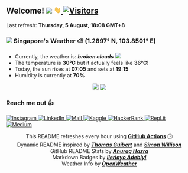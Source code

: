 <h2>Welcome! <img src="https://emojis.slackmojis.com/emojis/images/1531849430/4246/blob-sunglasses.gif?1531849430" width="25 px"/> <img src="https://raw.githubusercontent.com/ABSphreak/ABSphreak/master/gifs/Hi.gif" width="20px" /><a href="https://github.com/RussellDash332"> <img src="https://visitor-badge.laobi.icu/badge?page_id=RussellDash332" alt="Visitors"></a></h2>
Last refresh: <b>Thursday, 5 August, 18:08 GMT+8</b>

<h3><img src="https://image.flaticon.com/icons/svg/197/197496.svg" width="13"/> Singapore's Weather ⛅ (1.2897° N, 103.8501° E)</h3>
<ul>
<li>Currently, the weather is: <b><i>broken clouds</i></b> <img width="30" src=http:&#x2F;&#x2F;openweathermap.org&#x2F;img&#x2F;w&#x2F;04d.png></li>
<li>The temperature is <b>30°C</b> but it actually feels like <b>36°C</b>!</li>
<li>Today, the sun rises at <b>07:05</b> and sets at <b>19:15</b></li>
<li>Humidity is currently at <b>70%</b></li>
</ul>
<div align="center">
  <img align="top" src="https://github-readme-stats.vercel.app/api?username=RussellDash332&count_private=true&hide_border=true&show_icons=true&theme=react&include_all_commits=true&title_color=dd58c1&icon_color=dd58c1&custom_title=My GitHub Stats" />
  <img align="center" src="https://github-readme-stats.vercel.app/api/top-langs/?username=RussellDash332&hide=jupyter%20notebook&langs_count=10&theme=react&hide_border=true&layout=compact&exclude_repo=nusmods&title_color=dd58c1"/>
</div>
<h3>Reach me out 👍</h3>
<p>
<a href="https://www.instagram.com/russellsaerang2702/">
  <img alt="Instagram" src="https://img.shields.io/badge/Instagram-E4405F?style=for-the-badge&logo=instagram&logoColor=white"/>
</a>
<a href="https://www.linkedin.com/in/nicholasrussellsaerang/">
  <img alt="LinkedIn" src="https://img.shields.io/badge/linkedin%20-%230077B5.svg?&style=for-the-badge&logo=linkedin&logoColor=white"/>
</a>
<a href="mailto:russellsaerang@gmail.com">
  <img alt="Mail" src="https://img.shields.io/badge/Gmail-D14836?style=for-the-badge&logo=gmail&logoColor=white"/>
</a>
<a href="https://www.kaggle.com/russellsaerang">
  <img alt="Kaggle" src="https://img.shields.io/badge/Kaggle-20BEFF?style=for-the-badge&logo=Kaggle&logoColor=white"/>
</a>
<a href="https://www.hackerrank.com/russellsaerang">
  <img alt="HackerRank" src="https://img.shields.io/badge/-Hackerrank-2EC866?style=for-the-badge&logo=HackerRank&logoColor=white"/>
</a>
<a href="https://replit.com/@russellsaerang">
  <img alt="Repl.it" src="https://img.shields.io/badge/replit-667881?style=for-the-badge&logo=replit&logoColor=white"/>
</a>
<a href="https://medium.com/@russellsaerang">
  <img alt="Medium" src="https://img.shields.io/badge/Medium-%23000000.svg?style=for-the-badge&logo=Medium&logoColor=white"/>
</a>
</p>

<div align="center">
This README refreshes every hour using <b><a href="https://github.com/features/actions">GitHub Actions</a></b> 🕒
<br>Dynamic README inspired by <b><i><a href="https://github.com/thmsgbrt/thmsgbrt">Thomas Guibert</a></i></b> and <b><i><a href="https://github.com/simonw/simonw">Simon Willison</a></i></b>
<br>GitHub README Stats by <b><i><a href="https://github.com/anuraghazra/github-readme-stats">Anurag Hazra</a></i></b>
<br>Markdown Badges by <b><i><a href="https://github.com/Ileriayo/markdown-badges">Ileriayo Adebiyi</a></i></b>
<br>Weather Info by <b><i><a href="https://openweathermap.org/api">OpenWeather</a></i></b>
</div>
